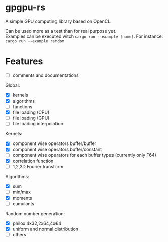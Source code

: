 # gpgpu-rs  
A simple GPU computing library based on OpenCL.  

Can be used more as a test than for real purpose yet.  
Examples can be executed witch `cargo run --example [name]`. For instance:  
`cargo run --example random`  

# Features  
- [ ] comments and documentations  

Global:  
- [x] kernels  
- [x] algorithms  
- [ ] functions  
- [x] file loading (CPU)
- [ ] file loading (GPU)
- [ ] file loading interpolation

Kernels:  
- [x] component wise operators buffer/buffer  
- [x] component wise operators buffer/constant  
- [ ] component wise operators for each buffer types (currently only F64)  
- [x] correlation function  
- [ ] 1,2,3D Fourier transform  

Algorithms:  
- [x] sum  
- [ ] min/max  
- [x] moments
- [ ] cumulants  

Random number generation:  
- [x] philox 4x32,2x64,4x64  
- [x] uniform and normal distribution  
- [ ] others  
